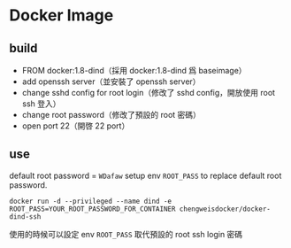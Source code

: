 Docker Image
===

## build

 - FROM docker:1.8-dind（採用 docker:1.8-dind 爲 baseimage）
 - add openssh server（並安裝了 openssh server）
 - change sshd config for root login（修改了 sshd config，開放使用 root ssh 登入）
 - change root password（修改了預設的 root 密碼）
 - open port 22（開啓 22 port）



## use

default root password = `WDafaw`
setup env `ROOT_PASS` to replace default root password.

``` docker run -d --privileged --name dind -e ROOT_PASS=YOUR_ROOT_PASSWORD_FOR_CONTAINER chengweisdocker/docker-dind-ssh ```

使用的時候可以設定 env `ROOT_PASS` 取代預設的 root ssh login 密碼